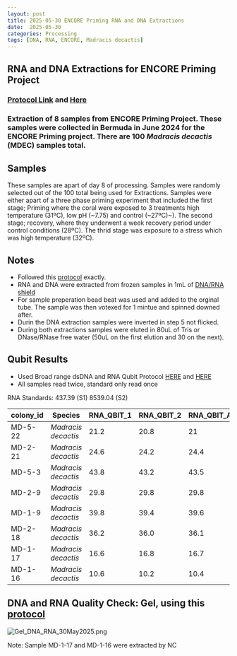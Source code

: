 ```yaml
---
layout: post
title: 2025-05-30 ENCORE Priming RNA and DNA Extractions
date:  2025-05-30 
categories: Processing
tags: [DNA, RNA, ENCORE, Madracis decactis]
---
```


## RNA and DNA Extractions for ENCORE Priming Project

### [Protocol Link](https://zdellaert.github.io/ZD_Putnam_Lab_Notebook/Protocols_Zymo_Quick_DNA_RNA_Miniprep_Plus/) and [Here](https://github.com/flofields/Florence_Putnam_Lab_Notebook/blob/master/_posts/2025-05-08-Protocol-Zymo-Quick-DNA-RNA-Extraction.md)

### Extraction of 8 samples from ENCORE Priming Project. These samples were collected in Bermuda in June 2024 for the ENCORE Priming project. There are 100 *Madracis decactis* (MDEC) samples total.

## Samples

These samples are apart of day 8 of processing. Samples were randomly selected out of the 100 total being used for Extractions. Samples were either apart of a three phase priming experiment that included the first stage; Priming where the coral were exposed to 3 treatments high temperature (31ºC), low pH (~7.75) and control (~27ºC)~). The second stage; recovery, where they underwent a week recovery period under control conditions (28ºC). The thrid stage was exposure to a stress which was high temperature (32ºC).

## Notes

- Followed this [protocol](https://github.com/flofields/Florence_Putnam_Lab_Notebook/blob/master/_posts/2025-05-08-Protocol-Zymo-Quick-DNA-RNA-Extraction.md) exactly. 
- RNA and DNA were extracted from frozen samples in 1mL of [DNA/RNA shield](https://www.zymoresearch.com/products/dna-rna-shield)
- For sample preperation bead beat was used and added to the orginal tube. The sample was then votexed for 1 mintue and spinned downed after.
- Durin the DNA extraction samples were inverted in step 5 not flicked.
- During both extractions samples were eluted in 80uL of Tris or DNase/RNase free water (50uL on the first elution and 30 on the next).

## Qubit Results

- Used Broad range dsDNA and RNA Qubit Protocol [HERE](https://zdellaert.github.io/ZD_Putnam_Lab_Notebook/Qubit-Protocol/) and [HERE](https://github.com/meschedl/MESPutnam_Open_Lab_Notebook/blob/master/_posts/2019-03-08-Qubit-Protocol.md)
- All samples read twice, standard only read once

 RNA Standards: 437.39 (S1) 8539.04 (S2)

| colony_id | Species                   | RNA_QBIT_1 | RNA_QBIT_2 | RNA_QBIT_AVG |
|-----------|---------------------------|------------|------------|--------------|
| MD-5-22    | *Madracis decactis*		|   21.2     | 20.8       |   21       |
| MD-2-21   | *Madracis decactis*       |   24.6     | 24.2       |   24.4       |
| MD-5-3    | *Madracis decactis*       |   43.8     | 43.2       |   43.5       |
| MD-2-9    | *Madracis decactis*       |   29.8     | 29.8       |   29.8       |
| MD-1-9    | *Madracis decactis*       |   39.8     | 39.4       |   39.6       |
| MD-2-18    | *Madracis decactis*       |   36.2     | 36.0       |   36.1     |
| MD-1-17    | *Madracis decactis*       |   16.6   	|16.8	   |16.7     | 
| MD-1-16    | *Madracis decactis*       |  10.6	| 10.2	   |10.4     |
## DNA and RNA Quality Check: Gel, using this [protocol](https://github.com/flofields/Florence_Putnam_Lab_Notebook/blob/master/_posts/2025-05-23-Gel-Protocol.md)

![Gel_DNA_RNA_30May2025.png](https://github.com/flofields/Coral_Priming_Experiments_Summer_2024/blob/6f2496cdc305491cd9f3f4ba1dafd7296148ddcf/images/RNA_DNA_gels/Gel_DNA_RNA_30May2025_FF.png?raw=true)

Note: Sample MD-1-17 and MD-1-16 were extracted by NC